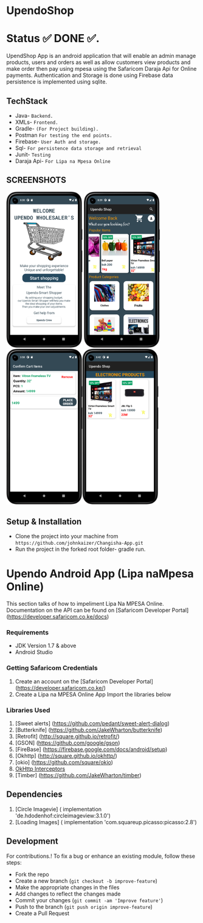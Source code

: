# UpendoShop
# Status :white_check_mark:  DONE :white_check_mark:.
UpendShop App is an android application that will enable an admin manage products, users and orders as well as allow customers view products and make order  then pay using mpesa using the Safaricom Daraja Api for Online payments. Authentication and Storage is done using Firebase data persistence is implemented using sqlite.
## TechStack
* Java- `Backend.`
* XMLs- `Frontend.`
* Gradle- `(For Project building).`
* Postman `For testing the end points.`
* Firebase- `User Auth and storage.`
* Sql- `For persistence data storage and retrieval`
* Junit- `Testing`
* Daraja Api- `For Lipa na Mpesa Online`

## SCREENSHOTS
<img src="Images/welcome.png" width="200" > <img src="Images/home.png" width="200" >
<img src="Images/order.png" width="200" ><img src="Images/more.png" width="200" >

## Setup & Installation
* Clone the project into your machine from `https://github.com/johnkaizer/Changisha-App.git`
* Run the project in the forked root folder- gradle run.

# Upendo Android App (Lipa naMpesa Online)
This section talks of how to impeliment Lipa Na MPESA Online.
Documentation on the API can be found on [Safaricom Developer Portal] (https://developer.safaricom.co.ke/docs)

### Requirements

* JDK Version 1.7 & above
* Android Studio

### Getting Safaricom Credentials
1. Create an account on the [Safaricom Developer Portal] (https://developer.safaricom.co.ke/)
2. Create a Lipa na MPESA Online App
Import the libraries below
### Libraries Used
1. [Sweet alerts] (https://github.com/pedant/sweet-alert-dialog)
2. [Butterknife] (https://github.com/JakeWharton/butterknife)
3. [Retrofit] (http://square.github.io/retrofit/)
4. [GSON] (https://github.com/google/gson)
5. [FireBase] (https://firebase.google.com/docs/android/setup)
6. [Okhttp] (http://square.github.io/okhttp/)
7. [okio] (https://github.com/square/okio)
8. [OkHttp Interceptors](https://github.com/square/okhttp/wiki/Interceptors)
9. [Timber] (https://github.com/JakeWharton/timber)

## Dependencies
1. [Circle Imagevie] ( implementation 'de.hdodenhof:circleimageview:3.1.0')
2. [Loading Images] ( implementation 'com.squareup.picasso:picasso:2.8')

## Development
For contributions.!
To fix a bug or enhance an existing module, follow these steps:

- Fork the repo
- Create a new branch (`git checkout -b improve-feature`)
- Make the appropriate changes in the files
- Add changes to reflect the changes made
- Commit your changes (`git commit -am 'Improve feature'`)
- Push to the branch (`git push origin improve-feature`)
- Create a Pull Request
